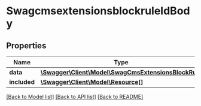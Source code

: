 # SwagcmsextensionsblockruleIdBody

## Properties
Name | Type | Description | Notes
------------ | ------------- | ------------- | -------------
**data** | [**\Swagger\Client\Model\SwagCmsExtensionsBlockRule**](SwagCmsExtensionsBlockRule.md) |  | [optional] 
**included** | [**\Swagger\Client\Model\Resource[]**](Resource.md) |  | [optional] 

[[Back to Model list]](../../README.md#documentation-for-models) [[Back to API list]](../../README.md#documentation-for-api-endpoints) [[Back to README]](../../README.md)

